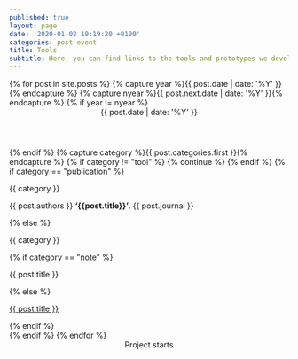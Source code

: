 ```yaml
---
published: true
layout: page
date: '2020-01-02 19:19:20 +0100'
categories: post event
title: Tools
subtitle: Here, you can find links to the tools and prototypes we developed within Project Cornelia.
---
```


<html>
<head>
    <meta charset="utf-8">
    <meta http-equiv="X-UA-Compatible" content="IE=edge">
    <meta name="viewport" content="width=device-width, initial-scale=1">
    <title>My first Bulma website</title>
    <link rel="stylesheet" href="{{ "/assets/css/timeline.css" | relative_url }}">
    <script defer src="https://use.fontawesome.com/releases/v5.3.1/js/all.js"></script>
</head>
<body>

<section class="section">
    <div class="container">
        <div class="columns">
            <div class="column is-8-desktop is-offset-2-desktop">
                <div class="timeline">
                    {% for post in site.posts %}
                      {% capture year %}{{ post.date | date: '%Y' }}{% endcapture %}
                      {% capture nyear %}{{ post.next.date | date: '%Y' }}{% endcapture %}
                      {% if year != nyear %}
                        <header class="timeline-header">
                          <span class="tag is-primary">{{ post.date | date: '%Y' }}</span>
                        </header>
                      {% endif %}
                      {% capture category %}{{ post.categories.first }}{% endcapture %}
                    {% if category != "tool"  %}
                        {% continue %}
                    {% endif %}
                      {% if category == "publication" %}
                      <div class="timeline-item is-danger">
                        <div class="timeline-marker is-danger is-icon">
                          <i class="fa fa-bookmark"></i>
                        </div>
                        <div class="timeline-content">
                          <p class="heading">{{ category }}</p>
                          {{ post.authors }} <strong>‘{{post.title}}’</strong>. {{ post.journal }}</p>
                        </div>
                      </div>
                      {% else %}
                      <div class="timeline-item is-primary">
                          <div class="timeline-marker is-primary"></div>
                          <div class="timeline-content">
                            <p class="heading">{{ category }}</p>
                            {% if category == "note" %}
                            <p>{{ post.title }}</p>
                            {% else %}
                            <p><a href="{{ post.url | prepend: site.baseurl | prepend: site.url }}">{{ post.title }}</a></p>
                            {% endif %}
                          </div>
                      </div>
                      {% endif %}
                    {% endfor %}
                    <header class="timeline-header">
                        <span class="tag is-primary">Project starts</span>
                    </header>
                </div>
            </div>
        </div>
    </div>
</section>

</body>
</html>
